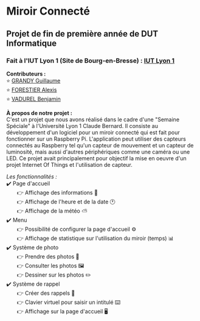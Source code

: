 # Miroir Connecté
## Projet de fin de première année de DUT Informatique
### Fait à l'IUT Lyon 1 (Site de Bourg-en-Bresse) : [IUT Lyon 1](https://iut.univ-lyon1.fr/)

**Contributeurs :**  
⭐ [GRANDY Guillaume](https://github.com/guillaumeGRANDY)  
⭐ [FORESTIER Alexis](https://github.com/DRACOX2500)  
⭐ [VADUREL Benjamin](https://github.com/Benjamin-Eldo)  

**À propos de notre projet :**  
C'est un projet que nous avons réalisé dans le cadre d'une "Semaine Spéciale" à l'Université Lyon 1 Claude Bernard. Il consiste au développement d'un logiciel pour un miroir connecté qui est fait pour fonctionner sur un Raspberry Pi. L'application peut utiliser des capteurs connectés au Raspberry tel qu'un capteur de mouvement et un capteur de luminosité, mais aussi d'autres périphériques comme une caméra ou une LED. Ce projet avait principalement pour objectif la mise en oeuvre d'un projet Internet Of Things et l'utilisation de capteur.

_Les fonctionnalités :_  
✔️ Page d'accueil  
&emsp;&emsp;👉 Affichage des informations 📰  
&emsp;&emsp;👉 Affichage de l'heure et de la date 🕐  
&emsp;&emsp;👉 Affichage de la météo ⛅  
✔️ Menu  
&emsp;&emsp;👉 Possibilité de configurer la page d'accueil ⚙️  
&emsp;&emsp;👉 Affichage de statistique sur l'utilisation du miroir (temps) 📊  
✔️ Système de photo  
&emsp;&emsp;👉 Prendre des photos 📸  
&emsp;&emsp;👉 Consulter les photos 🖼️  
&emsp;&emsp;👉 Dessiner sur les photos ✏️  
✔️ Système de rappel  
&emsp;&emsp;👉 Créer des rappels 🏁  
&emsp;&emsp;👉 Clavier virtuel pour saisir un intitulé ⌨️   
&emsp;&emsp;👉 Affichage sur la page d'accueil 🖥️  
